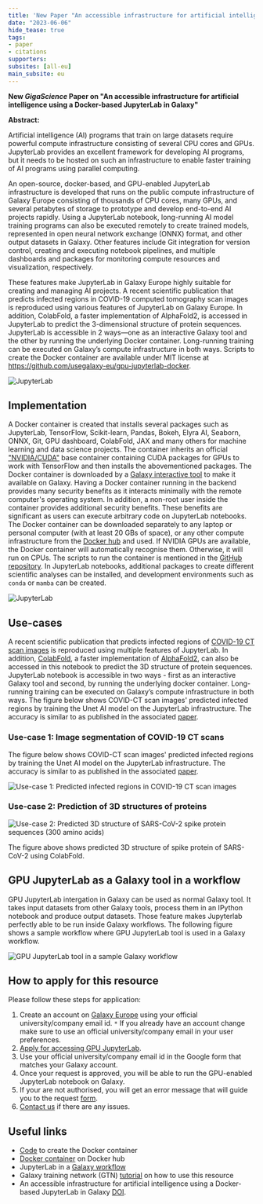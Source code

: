 ```yaml
---
title: 'New Paper "An accessible infrastructure for artificial intelligence using a Docker-based JupyterLab in Galaxy"'
date: "2023-06-06"
hide_tease: true
tags:
- paper
- citations
supporters:
subsites: [all-eu]
main_subsite: eu
---
```


**New *GigaScience* Paper on "An accessible infrastructure for artificial intelligence using a Docker-based JupyterLab in Galaxy"**

**Abstract:**

Artificial intelligence (AI) programs that train on large datasets require powerful compute infrastructure consisting of several CPU cores and GPUs. JupyterLab provides an excellent framework for developing AI programs, but it needs to be hosted on such an infrastructure to enable faster training of AI programs using parallel computing.

An open-source, docker-based, and GPU-enabled JupyterLab infrastructure is developed that runs on the public compute infrastructure of Galaxy Europe consisting of thousands of CPU cores, many GPUs, and several petabytes of storage to prototype and develop end-to-end AI projects rapidly. Using a JupyterLab notebook, long-running AI model training programs can also be executed remotely to create trained models, represented in open neural network exchange (ONNX) format, and other output datasets in Galaxy. Other features include Git integration for version control, creating and executing notebook pipelines, and multiple dashboards and packages for monitoring compute resources and visualization, respectively.

These features make JupyterLab in Galaxy Europe highly suitable for creating and managing AI projects. A recent scientific publication that predicts infected regions in COVID-19 computed tomography scan images is reproduced using various features of JupyterLab on Galaxy Europe. In addition, ColabFold, a faster implementation of AlphaFold2, is accessed in JupyterLab to predict the 3-dimensional structure of protein sequences. JupyterLab is accessible in 2 ways—one as an interactive Galaxy tool and the other by running the underlying Docker container. Long-running training can be executed on Galaxy’s compute infrastructure in both ways. Scripts to create the Docker container are available under MIT license at https://github.com/usegalaxy-eu/gpu-jupyterlab-docker.

![JupyterLab](jupyterlab_ai.png)


## Implementation


A Docker container is created that installs several packages such as JupyterLab, TensorFlow, Scikit-learn, Pandas,
Bokeh, Elyra AI, Seaborn, ONNX, Git, GPU dashboard, ColabFold, JAX and many others for machine learning and data science projects.
 The container inherits an official ["NVIDIA/CUDA"](https://hub.docker.com/layers/nvidia/cuda/11.8.0-cudnn8-runtime-ubuntu20.04/images/sha256-74b166e2091bb705e9ada685dffe79930612c725669bc87e01125b5245d13f97?context=explore) base container containing CUDA packages for GPUs to work with TensorFlow and then installs the abovementioned packages. The Docker container is downloaded by a [Galaxy interactive tool](https://github.com/galaxyproject/galaxy/blob/release_23.0/tools/interactive/interactivetool_ml_jupyter_notebook.xml)
to make it available on Galaxy. Having a Docker container running in the backend provides many security benefits as it interacts
minimally with the remote computer's operating system. In addition, a non-root user inside the container provides additional security benefits.
These benefits are significant as users can execute arbitrary code on JupyterLab notebooks. The Docker container can be downloaded separately to any laptop or personal computer (with at least 20 GBs of space), or any other compute infrastructure from the [Docker hub](https://hub.docker.com/layers/anupkumar/docker-ml-jupyterlab/galaxy-integration-0.2/images/sha256-e2d7e28a2f975523db0f5ac29c2e2ce3c7a35b061072098ad388d5b42ee86fba?context=repo) and used.
If NVIDIA GPUs are available, the Docker container will automatically recognise them. Otherwise, it will run on CPUs.
The scripts to run the container is mentioned in the [GitHub repository](https://github.com/usegalaxy-eu/gpu-jupyterlab-docker). In JupyterLab notebooks, additional packages to create different scientific analyses can be installed, and development environments such as `conda` or `mamba` can be created.

![JupyterLab](jupyterlab-archi.png)

## Use-cases

A recent scientific publication that predicts infected regions of [COVID-19 CT scan images](https://www.sciencedirect.com/science/article/pii/S2666990021000069) is reproduced using multiple features of JupyterLab.
In addition, [ColabFold](https://github.com/sokrypton/ColabFold), a faster implementation of
[AlphaFold2](https://www.nature.com/articles/s41586-021-03819-2), can also be accessed in this notebook to predict
the 3D structure of protein sequences. JupyterLab notebook is accessible in two ways - first as an interactive Galaxy
tool and second, by running the underlying docker container. Long-running training can be executed on Galaxy’s compute infrastructure in both ways. The figure below shows COVID-CT scan images' predicted infected regions by training the Unet AI model on the JupyterLab infrastructure. The accuracy is similar to as published in the
associated [paper](https://www.sciencedirect.com/science/article/pii/S2666990021000069). 

### Use-case 1: Image segmentation of COVID-19 CT scans

The figure below shows COVID-CT scan images' predicted infected regions by training the Unet AI model on the JupyterLab infrastructure. The accuracy is similar to as published in the associated [paper](https://www.sciencedirect.com/science/article/pii/S2666990021000069).


![Use-case 1: Predicted infected regions in COVID-19 CT scan images](covid_ct_scan_masks.png)

### Use-case 2: Prediction of 3D structures of proteins

![Use-case 2: Predicted 3D structure of SARS-CoV-2 spike protein sequences (300 amino acids)](3D_300_L_protein.png)

The figure above shows predicted 3D structure of spike protein of SARS-CoV-2 using ColabFold.

## GPU JupyterLab as a Galaxy tool in a workflow

GPU JupyterLab intergation in Galaxy can be used as normal Galaxy tool. It takes input datasets from other Galaxy tools, process them in an
IPython notebook and produce output datasets. Those feature makes Jupyterlab perfectly able to be run inside Galaxy workflows.
The following figure shows a sample workflow where GPU JupyterLab tool is used in a Galaxy workflow.

![GPU JupyterLab tool in a sample Galaxy workflow](workflow_gpu_jupyterlab.png)

## How to apply for this resource

Please follow these steps for application:

1. Create an account on [Galaxy Europe](https://usegalaxy.eu/) using your official university/company email id.
  `*` If you already have an account change make sure to use an official university/company email in your user preferences.
2. [Apply for accessing GPU JupyterLab](http://usegalaxy.eu/gpu-request).
3. Use your official university/company email id in the Google form that matches your Galaxy account.
4. Once your request is approved, you will be able to run the GPU-enabled JupyterLab notebook on Galaxy.
5. If your are not authorised, you will get an error message that will guide you to the request [form](http://usegalaxy.eu/gpu-request).
6. [Contact us](mailto:consegalaxy.eu?subject=request%20GPU%20access) if there are any issues.


## Useful links

- [Code](https://github.com/usegalaxy-eu/gpu-jupyterlab-docker) to create the Docker container
- [Docker container](https://hub.docker.com/layers/anupkumar/docker-ml-jupyterlab/galaxy-integration-0.2/images/sha256-e2d7e28a2f975523db0f5ac29c2e2ce3c7a35b061072098ad388d5b42ee86fba?context=repo) on Docker hub
- JupyterLab in a [Galaxy workflow](https://usegalaxy.eu/u/kumara/w/gpujupytool-imported-from-uploaded-file)
- Galaxy training network (GTN) [tutorial](https://training.galaxyproject.org/training-material/topics/statistics/tutorials/gpu_jupyter_lab/tutorial.html) on how to use this resource
- An accessible infrastructure for artificial intelligence using a Docker-based JupyterLab in Galaxy [DOI](https://doi.org/10.1093/gigascience/giad028).
